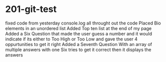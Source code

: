 # 201-git-test
fixed code from yesterday
console.log all throught out the code
Placed Bio elements in an unordered list 
Added Top ten list at the end of my page 
Added a Six Question that made the user guess a number and it would indicate if its either to Too High or Too Low and gave the user 4 oppurtunities to get it right
Added a Seventh Question With an array of multiple answers with one Six tries to get it correct then it displays the answers

